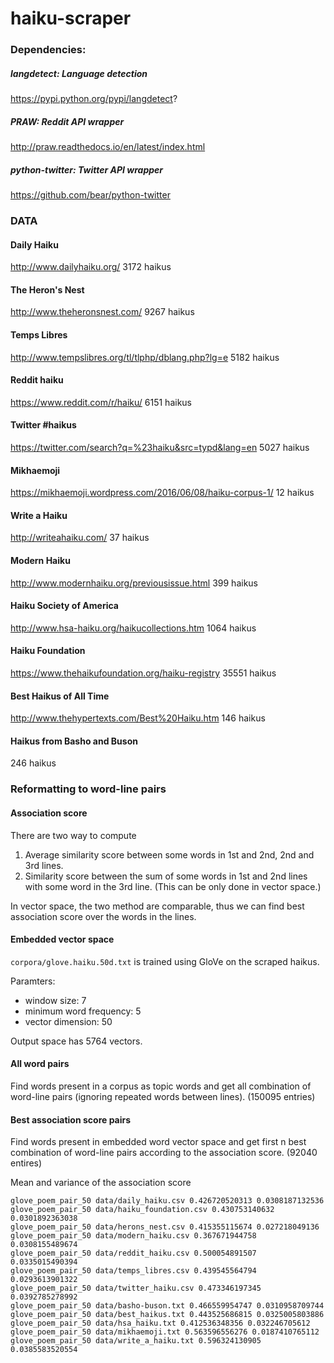 # haiku-scraper

### Dependencies:

##### langdetect: Language detection
https://pypi.python.org/pypi/langdetect?

##### PRAW: Reddit API wrapper
http://praw.readthedocs.io/en/latest/index.html

##### python-twitter: Twitter API wrapper
https://github.com/bear/python-twitter

### DATA

#### Daily Haiku
http://www.dailyhaiku.org/
3172 haikus

#### The Heron's Nest
http://www.theheronsnest.com/
9267 haikus

#### Temps Libres
http://www.tempslibres.org/tl/tlphp/dblang.php?lg=e
5182 haikus

#### Reddit haiku
https://www.reddit.com/r/haiku/
6151 haikus

#### Twitter \#haikus
https://twitter.com/search?q=%23haiku&src=typd&lang=en
5027 haikus

#### Mikhaemoji
https://mikhaemoji.wordpress.com/2016/06/08/haiku-corpus-1/
12 haikus

#### Write a Haiku
http://writeahaiku.com/
37 haikus

#### Modern Haiku
http://www.modernhaiku.org/previousissue.html
399 haikus

#### Haiku Society of America
http://www.hsa-haiku.org/haikucollections.htm
1064 haikus

#### Haiku Foundation
https://www.thehaikufoundation.org/haiku-registry
35551 haikus

#### Best Haikus of All Time
http://www.thehypertexts.com/Best%20Haiku.htm
146 haikus

#### Haikus from Basho and Buson
246 haikus

### Reformatting to word-line pairs

#### Association score
There are two way to compute

1. Average similarity score between some words in 1st and 2nd, 2nd and 3rd lines.
2. Similarity score between the sum of some words in 1st and 2nd lines with some word in the 3rd line. (This can be only done in vector space.)

In vector space, the two method are comparable, thus we can find best association score over the words in the lines.

#### Embedded vector space
`corpora/glove.haiku.50d.txt` is trained using GloVe on the scraped haikus.

Paramters:
- window size: 7
- minimum word frequency: 5
- vector dimension: 50

Output space has 5764 vectors.

#### All word pairs
Find words present in a corpus as topic words and get all combination of word-line pairs (ignoring repeated words between lines). (150095 entries)

#### Best association score pairs
Find words present in embedded word vector space and get first n best combination of word-line pairs according to the association score. (92040 entires)

Mean and variance of the association score
```
glove_poem_pair_50 data/daily_haiku.csv 0.426720520313 0.0308187132536
glove_poem_pair_50 data/haiku_foundation.csv 0.430753140632 0.0301892363038
glove_poem_pair_50 data/herons_nest.csv 0.415355115674 0.027218049136
glove_poem_pair_50 data/modern_haiku.csv 0.367671944758 0.0308155489674
glove_poem_pair_50 data/reddit_haiku.csv 0.500054891507 0.0335015490394
glove_poem_pair_50 data/temps_libres.csv 0.439545564794 0.0293613901322
glove_poem_pair_50 data/twitter_haiku.csv 0.473346197345 0.0392785278992
glove_poem_pair_50 data/basho-buson.txt 0.466559954747 0.0310958709744
glove_poem_pair_50 data/best_haikus.txt 0.443525686815 0.0325005803886
glove_poem_pair_50 data/hsa_haiku.txt 0.412536348356 0.032246705612
glove_poem_pair_50 data/mikhaemoji.txt 0.563596556276 0.0187410765112
glove_poem_pair_50 data/write_a_haiku.txt 0.596324130905 0.0385583520554

```
